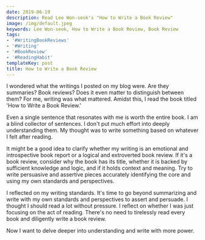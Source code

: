 ```yaml
---
date: 2019-06-19
description: Read Lee Won-seok's "How to Write a Book Review"
image: /img/default.jpeg
keywords: Lee Won-seok, How to Write a Book Review, Book Review
tags:
- '#WritingBookReviews'
- '#Writing'
- '#BookReview'
- '#ReadingHabit'
templateKey: post
title: How to Write a Book Review
---
```

I wondered what the writings I posted on my blog were. Are they summaries? Book reviews? Does it even matter to distinguish between them? For me, writing was what mattered. Amidst this, I read the book titled 'How to Write a Book Review.'

Even a single sentence that resonates with me is worth the entire book. I am a blind collector of sentences. I don't put much effort into deeply understanding them. My thought was to write something based on whatever I felt after reading.

It might be a good idea to clarify whether my writing is an emotional and introspective book report or a logical and extroverted book review. If it's a book review, consider why the book has its title, whether it is backed by sufficient knowledge and logic, and if it holds context and meaning. Try to write persuasive and assertive pieces accurately identifying the core and using my own standards and perspectives.

I reflected on my writing standards. It's time to go beyond summarizing and write with my own standards and perspectives to assert and persuade. I thought I should read a lot without pressure. I reflect on whether I was just focusing on the act of reading. There's no need to tirelessly read every book and diligently write a book review.

Now I want to delve deeper into understanding and write with more power.